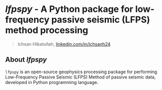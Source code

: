 # _lfpspy_ - A Python package for low-frequency passive seismic (LFPS) method processing

> Ichsan Hibatullah, [linkedin.com/in/ichsanh24](https://www.linkedin.com/in/ichsanh24)

## About _lfpspy_

`lfpspy` is an open-source geophysics processing package for performing Low-Frequency Passive Seismic (LFPS) Method of passive seismic data, developed in Python programming language.
